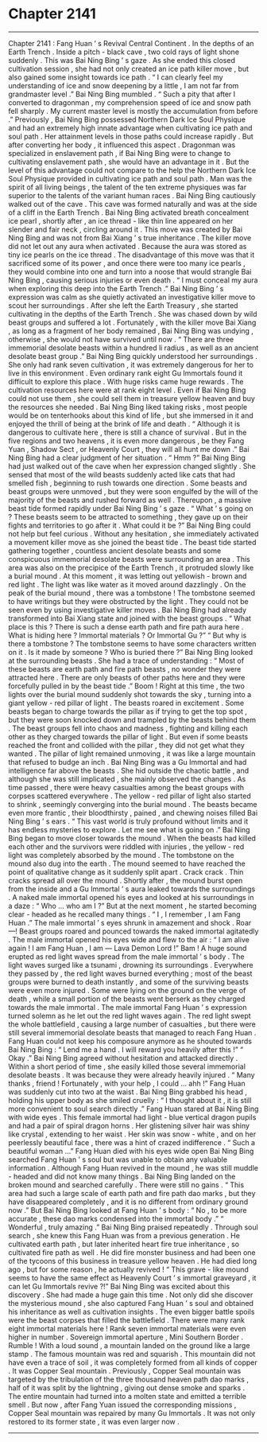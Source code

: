 
# Chapter 2141


---

Chapter 2141 : Fang Huan ’ s Revival
Central Continent .
In the depths of an Earth Trench .
Inside a pitch - black cave , two cold rays of light shone suddenly .
This was Bai Ning Bing ’ s gaze .
As she ended this closed cultivation session , she had not only created an ice path killer move , but also gained some insight towards ice path .
“ I can clearly feel my understanding of ice and snow deepening by a little , I am not far from grandmaster level .” Bai Ning Bing mumbled .
“ Such a pity that after I converted to dragonman , my comprehension speed of ice and snow path fell sharply . My current master level is mostly the accumulation from before .”
Previously , Bai Ning Bing possessed Northern Dark Ice Soul Physique and had an extremely high innate advantage when cultivating ice path and soul path . Her attainment levels in those paths could increase rapidly .
But after converting her body , it influenced this aspect .
Dragonman was specialized in enslavement path , if Bai Ning Bing were to change to cultivating enslavement path , she would have an advantage in it . But the level of this advantage could not compare to the help the Northern Dark Ice Soul Physique provided in cultivating ice path and soul path .
Man was the spirit of all living beings , the talent of the ten extreme physiques was far superior to the talents of the variant human races .
Bai Ning Bing cautiously walked out of the cave .
This cave was formed naturally and was at the side of a cliff in the Earth Trench .
Bai Ning Bing activated breath concealment ice pearl , shortly after , an ice thread - like thin line appeared on her slender and fair neck , circling around it .
This move was created by Bai Ning Bing and was not from Bai Xiang ’ s true inheritance .
The killer move did not let out any aura when activated . Because the aura was stored as tiny ice pearls on the ice thread .
The disadvantage of this move was that it sacrificed some of its power , and once there were too many ice pearls , they would combine into one and turn into a noose that would strangle Bai Ning Bing , causing serious injuries or even death .
“ I must conceal my aura when exploring this deep into the Earth Trench .” Bai Ning Bing ’ s expression was calm as she quietly activated an investigative killer move to scout her surroundings .
After she left the Earth Treasury , she started cultivating in the depths of the Earth Trench . She was chased down by wild beast groups and suffered a lot .
Fortunately , with the killer move Bai Xiang , as long as a fragment of her body remained , Bai Ning Bing was undying , otherwise , she would not have survived until now .
“ There are three immemorial desolate beasts within a hundred li radius , as well as an ancient desolate beast group .” Bai Ning Bing quickly understood her surroundings .
She only had rank seven cultivation , it was extremely dangerous for her to live in this environment . Even ordinary rank eight Gu Immortals found it difficult to explore this place .
With huge risks came huge rewards .
The cultivation resources here were at rank eight level . Even if Bai Ning Bing could not use them , she could sell them in treasure yellow heaven and buy the resources she needed .
Bai Ning Bing liked taking risks , most people would be on tenterhooks about this kind of life , but she immersed in it and enjoyed the thrill of being at the brink of life and death .
“ Although it is dangerous to cultivate here , there is still a chance of survival . But in the five regions and two heavens , it is even more dangerous , be they Fang Yuan , Shadow Sect , or Heavenly Court , they will all hunt me down .”
Bai Ning Bing had a clear judgment of her situation .
“ Hmm ?” Bai Ning Bing had just walked out of the cave when her expression changed slightly .
She sensed that most of the wild beasts suddenly acted like cats that had smelled fish , beginning to rush towards one direction .
Some beasts and beast groups were unmoved , but they were soon engulfed by the will of the majority of the beasts and rushed forward as well .
Thereupon , a massive beast tide formed rapidly under Bai Ning Bing ’ s gaze .
“ What ’ s going on ? These beasts seem to be attracted to something , they gave up on their fights and territories to go after it . What could it be ?”
Bai Ning Bing could not help but feel curious .
Without any hesitation , she immediately activated a movement killer move as she joined the beast tide .
The beast tide started gathering together , countless ancient desolate beasts and some conspicuous immemorial desolate beasts were surrounding an area .
This area was also on the precipice of the Earth Trench , it protruded slowly like a burial mound . At this moment , it was letting out yellowish - brown and red light .
The light was like water as it moved around dazzlingly .
On the peak of the burial mound , there was a tombstone ! The tombstone seemed to have writings but they were obstructed by the light . They could not be seen even by using investigative killer moves .
Bai Ning Bing had already transformed into Bai Xiang state and joined with the beast groups .
“ What place is this ? There is such a dense earth path and fire path aura here . What is hiding here ? Immortal materials ? Or Immortal Gu ?”
“ But why is there a tombstone ? The tombstone seems to have some characters written on it . Is it made by someone ? Who is buried there ?”
Bai Ning Bing looked at the surrounding beasts .
She had a trace of understanding : “ Most of these beasts are earth path and fire path beasts , no wonder they were attracted here . There are only beasts of other paths here and they were forcefully pulled in by the beast tide .”
Boom !
Right at this time , the two lights over the burial mound suddenly shot towards the sky , turning into a giant yellow - red pillar of light .
The beasts roared in excitement .
Some beasts began to charge towards the pillar as if trying to get the top spot , but they were soon knocked down and trampled by the beasts behind them .
The beast groups fell into chaos and madness , fighting and killing each other as they charged towards the pillar of light .
But even if some beasts reached the front and collided with the pillar , they did not get what they wanted . The pillar of light remained unmoving , it was like a large mountain that refused to budge an inch .
Bai Ning Bing was a Gu Immortal and had intelligence far above the beasts . She hid outside the chaotic battle , and although she was still implicated , she mainly observed the changes .
As time passed , there were heavy casualties among the beast groups with corpses scattered everywhere . The yellow - red pillar of light also started to shrink , seemingly converging into the burial mound .
The beasts became even more frantic , their bloodthirsty , pained , and chewing noises filled Bai Ning Bing ’ s ears .
“ This vast world is truly profound without limits and it has endless mysteries to explore . Let me see what is going on .” Bai Ning Bing began to move closer towards the mound .
When the beasts had killed each other and the survivors were riddled with injuries , the yellow - red light was completely absorbed by the mound .
The tombstone on the mound also dug into the earth .
The mound seemed to have reached the point of qualitative change as it suddenly split apart .
Crack crack .
Thin cracks spread all over the mound .
Shortly after , the mound burst open from the inside and a Gu Immortal ’ s aura leaked towards the surroundings .
A naked male immortal opened his eyes and looked at his surroundings in a daze : “ Who … who am I ?”
But at the next moment , he started becoming clear - headed as he recalled many things .
“ I , I remember , I am Fang Huan .” The male immortal ’ s eyes shrunk in amazement and shock .
Roar —!
Beast groups roared and pounced towards the naked immortal agitatedly .
The male immortal opened his eyes wide and flew to the air : “ I am alive again ! I am Fang Huan , I am — Lava Demon Lord !”
Bam !
A huge sound erupted as red light waves spread from the male immortal ’ s body .
The light waves surged like a tsunami , drowning its surroundings .
Everywhere they passed by , the red light waves burned everything ; most of the beast groups were burned to death instantly , and some of the surviving beasts were even more injured . Some were lying on the ground on the verge of death , while a small portion of the beasts went berserk as they charged towards the male immortal .
The male immortal Fang Huan ’ s expression turned solemn as he let out the red light waves again .
The red light swept the whole battlefield , causing a large number of casualties , but there were still several immemorial desolate beasts that managed to reach Fang Huan .
Fang Huan could not keep his composure anymore as he shouted towards Bai Ning Bing : “ Lend me a hand . I will reward you heavily after this !”
“ Okay .” Bai Ning Bing agreed without hesitation and attacked directly .
Within a short period of time , she easily killed those several immemorial desolate beasts .
It was because they were already heavily injured .
“ Many thanks , friend ! Fortunately , with your help , I could … ahh !” Fang Huan was suddenly cut into two at the waist .
Bai Ning Bing grabbed his head , holding his upper body as she smiled cruelly : “ I thought about it , it is still more convenient to soul search directly .”
Fang Huan stared at Bai Ning Bing with wide eyes .
This female immortal had light - blue vertical dragon pupils and had a pair of spiral dragon horns . Her glistening silver hair was shiny like crystal , extending to her waist . Her skin was snow - white , and on her peerlessly beautiful face , there was a hint of crazed indifference .
“ Such a beautiful woman …” Fang Huan died with his eyes wide open
Bai Ning Bing searched Fang Huan ’ s soul but was unable to obtain any valuable information . Although Fang Huan revived in the mound , he was still muddle - headed and did not know many things .
Bai Ning Bing landed on the broken mound and searched carefully .
There were still no gains .
“ This area had such a large scale of earth path and fire path dao marks , but they have disappeared completely , and it is no different from ordinary ground now .”
But Bai Ning Bing looked at Fang Huan ’ s body : “ No , to be more accurate , these dao marks condensed into the immortal body .”
“ Wonderful , truly amazing .” Bai Ning Bing praised repeatedly .
Through soul search , she knew this Fang Huan was from a previous generation . He cultivated earth path , but later inherited heart fire true inheritance , so cultivated fire path as well . He did fire monster business and had been one of the tycoons of this business in treasure yellow heaven .
He had died long ago , but for some reason , he actually revived !
“ This grave - like mound seems to have the same effect as Heavenly Court ’ s immortal graveyard , it can let Gu Immortals revive ?!” Bai Ning Bing was excited about this discovery .
She had made a huge gain this time .
Not only did she discover the mysterious mound , she also captured Fang Huan ’ s soul and obtained his inheritance as well as cultivation insights .
The even bigger battle spoils were the beast corpses that filled the battlefield .
There were many rank eight immortal materials here ! Rank seven immortal materials were even higher in number .
Sovereign immortal aperture , Mini Southern Border .
Rumble !
With a loud sound , a mountain landed on the ground like a large stamp .
The famous mountain was red and squarish . This mountain did not have even a trace of soil , it was completely formed from all kinds of copper . It was Copper Seal mountain .
Previously , Copper Seal mountain was targeted by the tribulation of the three thousand heaven path dao marks , half of it was split by the lightning , giving out dense smoke and sparks . The entire mountain had turned into a molten state and emitted a terrible smell .
But now , after Fang Yuan issued the corresponding missions , Copper Seal mountain was repaired by many Gu Immortals . It was not only restored to its former state , it was even larger now .

---

